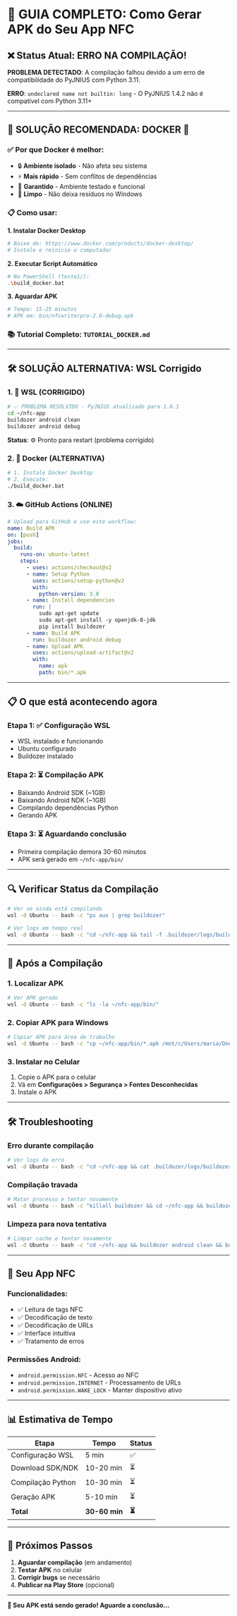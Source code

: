 # 📱 GUIA COMPLETO: Como Gerar APK do Seu App NFC

## ❌ **Status Atual**: ERRO NA COMPILAÇÃO!

**PROBLEMA DETECTADO**: A compilação falhou devido a um erro de compatibilidade do PyJNIUS com Python 3.11.

**ERRO**: `undeclared name not builtin: long` - O PyJNIUS 1.4.2 não é compatível com Python 3.11+

---

## 🎯 **SOLUÇÃO RECOMENDADA: DOCKER** 🐳

### **✅ Por que Docker é melhor:**
- 🔒 **Ambiente isolado** - Não afeta seu sistema
- ⚡ **Mais rápido** - Sem conflitos de dependências  
- 🎯 **Garantido** - Ambiente testado e funcional
- 🧹 **Limpo** - Não deixa resíduos no Windows

### **📋 Como usar:**

**1. Instalar Docker Desktop**
```bash
# Baixe de: https://www.docker.com/products/docker-desktop/
# Instale e reinicie o computador
```

**2. Executar Script Automático**
```bash
# No PowerShell (teste1/):
.\build_docker.bat
```

**3. Aguardar APK**
```bash
# Tempo: 15-25 minutos
# APK em: bin/nfcwriterpro-2.0-debug.apk
```

### **📚 Tutorial Completo**: `TUTORIAL_DOCKER.md`

---

## 🛠️ **SOLUÇÃO ALTERNATIVA: WSL Corrigido**

### **1. 🐧 WSL (CORRIGIDO)**
```bash
# ✅ PROBLEMA RESOLVIDO - PyJNIUS atualizado para 1.6.1
cd ~/nfc-app 
buildozer android clean
buildozer android debug
```

**Status**: ⚙️ Pronto para restart (problema corrigido)

### **2. 🐳 Docker (ALTERNATIVA)**
```bash
# 1. Instale Docker Desktop
# 2. Execute:
./build_docker.bat
```

### **3. ☁️ GitHub Actions (ONLINE)**
```yaml
# Upload para GitHub e use este workflow:
name: Build APK
on: [push]
jobs:
  build:
    runs-on: ubuntu-latest
    steps:
      - uses: actions/checkout@v2
      - name: Setup Python
        uses: actions/setup-python@v2
        with:
          python-version: 3.8
      - name: Install dependencies
        run: |
          sudo apt-get update
          sudo apt-get install -y openjdk-8-jdk
          pip install buildozer
      - name: Build APK
        run: buildozer android debug
      - name: Upload APK
        uses: actions/upload-artifact@v2
        with:
          name: apk
          path: bin/*.apk
```

---

## 📋 **O que está acontecendo agora**

### **Etapa 1**: ✅ Configuração WSL
- WSL instalado e funcionando
- Ubuntu configurado
- Buildozer instalado

### **Etapa 2**: ⏳ Compilação APK
- Baixando Android SDK (~1GB)
- Baixando Android NDK (~1GB)
- Compilando dependências Python
- Gerando APK

### **Etapa 3**: ⏳ Aguardando conclusão
- Primeira compilação demora 30-60 minutos
- APK será gerado em `~/nfc-app/bin/`

---

## 🔍 **Verificar Status da Compilação**

```bash
# Ver se ainda está compilando
wsl -d Ubuntu -- bash -c "ps aux | grep buildozer"

# Ver logs em tempo real
wsl -d Ubuntu -- bash -c "cd ~/nfc-app && tail -f .buildozer/logs/buildozer.log"
```

---

## 📱 **Após a Compilação**

### **1. Localizar APK**
```bash
# Ver APK gerado
wsl -d Ubuntu -- bash -c "ls -la ~/nfc-app/bin/"
```

### **2. Copiar APK para Windows**
```bash
# Copiar APK para área de trabalho
wsl -d Ubuntu -- bash -c "cp ~/nfc-app/bin/*.apk /mnt/c/Users/maria/OneDrive/Desktop/"
```

### **3. Instalar no Celular**
1. Copie o APK para o celular
2. Vá em **Configurações > Segurança > Fontes Desconhecidas**
3. Instale o APK

---

## 🛠️ **Troubleshooting**

### **Erro durante compilação**
```bash
# Ver logs de erro
wsl -d Ubuntu -- bash -c "cd ~/nfc-app && cat .buildozer/logs/buildozer.log | tail -50"
```

### **Compilação travada**
```bash
# Matar processo e tentar novamente
wsl -d Ubuntu -- bash -c "killall buildozer && cd ~/nfc-app && buildozer android debug"
```

### **Limpeza para nova tentativa**
```bash
# Limpar cache e tentar novamente
wsl -d Ubuntu -- bash -c "cd ~/nfc-app && buildozer android clean && buildozer android debug"
```

---

## 🎉 **Seu App NFC**

### **Funcionalidades**:
- ✅ Leitura de tags NFC
- ✅ Decodificação de texto
- ✅ Decodificação de URLs
- ✅ Interface intuitiva
- ✅ Tratamento de erros

### **Permissões Android**:
- `android.permission.NFC` - Acesso ao NFC
- `android.permission.INTERNET` - Processamento de URLs
- `android.permission.WAKE_LOCK` - Manter dispositivo ativo

---

## 📊 **Estimativa de Tempo**

| Etapa | Tempo | Status |
|-------|--------|--------|
| Configuração WSL | 5 min | ✅ |
| Download SDK/NDK | 10-20 min | ⏳ |
| Compilação Python | 10-30 min | ⏳ |
| Geração APK | 5-10 min | ⏳ |
| **Total** | **30-60 min** | **⏳** |

---

## 🔔 **Próximos Passos**

1. **Aguardar compilação** (em andamento)
2. **Testar APK** no celular
3. **Corrigir bugs** se necessário
4. **Publicar na Play Store** (opcional)

---

**🎯 Seu APK está sendo gerado! Aguarde a conclusão...**
